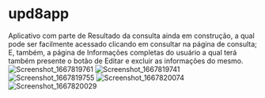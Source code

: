 # upd8app
Aplicativo com parte de Resultado da consulta ainda em construção, a qual pode ser facilmente acessado clicando em consultar na página de consulta;
E, também, a página de Informações completas do usuário a qual terá também presente o botão de Editar e excluir as informações do mesmo.
![Screenshot_1667819761](https://user-images.githubusercontent.com/57842455/200310184-8a086199-80fc-4a94-94c9-2087559616a9.png)
![Screenshot_1667819741](https://user-images.githubusercontent.com/57842455/200310259-4f8250ee-b600-4791-9d01-ba131bcc64a6.png)
![Screenshot_1667819755](https://user-images.githubusercontent.com/57842455/200310275-36c613e8-008c-4c5b-95f0-ca206a8f312d.png)
![Screenshot_1667820074](https://user-images.githubusercontent.com/57842455/200310308-b33cd9f5-eb3e-485e-a7f9-79fb92a0a131.png)
![Screenshot_1667820029](https://user-images.githubusercontent.com/57842455/200310323-732fc001-b200-408a-aea2-8a11761858b2.png)
